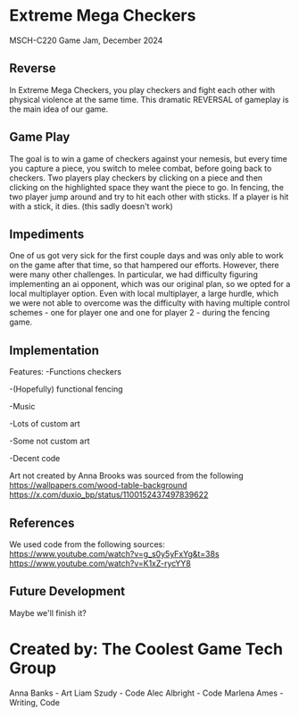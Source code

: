 # Extreme Mega Checkers
MSCH-C220 Game Jam, December 2024

## Reverse
In Extreme Mega Checkers, you play checkers and fight each other with physical violence at the same time. This dramatic REVERSAL of gameplay is the main idea of our game.

## Game Play
The goal is to win a game of checkers against your nemesis, but every time you capture a piece, you switch to melee combat, before going back to checkers.
Two players play checkers by clicking on a piece and then clicking on the highlighted space they want the piece to go. In fencing, the two player jump around and try to hit each other with sticks. If a player is hit with a stick, it dies. (this sadly doesn't work)

## Impediments
One of us got very sick for the first couple days and was only able to work on the game after that time, so that hampered our efforts.
However, there were many other challenges. In particular, we had difficulty figuring implementing an ai opponent, which was our original plan, so we opted for a local multiplayer option. Even with local multiplayer, a large hurdle, which we were not able to overcome was the difficulty with having multiple control schemes - one for player one and one for player 2 - during the fencing game.

## Implementation
Features:
-Functions checkers

-(Hopefully) functional fencing

-Music

-Lots of custom art

-Some not custom art

-Decent code

Art not created by Anna Brooks was sourced from the following
https://wallpapers.com/wood-table-background
https://x.com/duxio_bp/status/1100152437497839622

## References
We used code from the following sources:
https://www.youtube.com/watch?v=g_s0y5yFxYg&t=38s
https://www.youtube.com/watch?v=K1xZ-rycYY8

## Future Development
Maybe we'll finish it?

# Created by: The Coolest Game Tech Group
Anna Banks - Art
Liam Szudy - Code
Alec Albright - Code
Marlena Ames - Writing, Code
